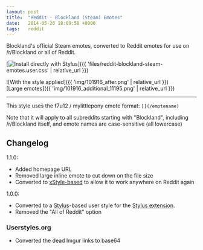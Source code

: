 ```yaml
---
layout: post
title:  "Reddit - Blockland (Steam) Emotes"
date:   2014-05-26 18:09:58 +0000
tags:   reddit
---
```


Blockland's official Steam emotes, converted to Reddit emotes for use on /r/Blockland or all of Reddit.

[![Install directly with Stylus](https://img.shields.io/badge/Install%20directly%20with-Stylus-00adad.svg)]({{ 'files/reddit-blockland-steam-emotes.user.css' | relative_url }})

![With the style applied]({{ 'img/101916_after.png' | relative_url }})  
[Large emotes]({{ 'img/101916_additional_11195.png' | relative_url }})

---

This style uses the f7u12 / mylittlepony emote format: `[](/emotename)`

Note that it will apply to all subreddits starting with "Blockland", including /r/Blockland itself, and emote names are case-sensitive (all lowercase)

## Changelog

1.1.0: 
- Added homepage URL
- Removed large inline emote to cut down on the file size
- Converted to [xStyle-based](https://github.com/openstyles/stylus/wiki/Usercss#xstyle-compatibility) to allow it to work anywhere on Reddit again

1.0.0: 
- Converted to a [Stylus](http://stylus-lang.com/)-based user style for the [Stylus extension](http://add0n.com/stylus.html).
- Removed the "All of Reddit" option

### Userstyles.org

- Converted the dead Imgur links to base64
